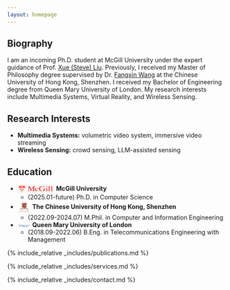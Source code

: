 ```yaml
---
layout: homepage
---
```


## Biography

I am an incoming Ph.D. student at
McGill University under the expert guidance of 
Prof. [Xue (Steve) Liu](https://cs.mcgill.ca/~xueliu/site/intro.html).
Previously, I received my Master of Philosophy degree supervised
by Dr. [Fangxin Wang](https://mypage.cuhk.edu.cn/academics/wangfangxin/index.html)
at the Chinese University of Hong Kong, Shenzhen.
I received my Bachelor of Engineering degree from Queen Mary University of London. My research interests include Multimedia Systems, Virtual Reality, and Wireless Sensing.

## Research Interests

- **Multimedia Systems:** volumetric video system, immersive video streaming
- **Wireless Sensing:** crowd sensing, LLM-assisted sensing

## Education
- <img src="assets/img/McGill.png" style="width: auto;height: 20px;display: inline-block;vertical-align: middle"> **McGill University**
  - (2025.01-future) Ph.D. in Computer Science
- <img src="assets/img/CUHKSZ.jpg" style="width: 30px;height: auto;display: inline-block;vertical-align: middle"> **The Chinese University of Hong Kong, Shenzhen**
  - (2022.09-2024.07) M.Phil. in Computer and Information Engineering 
- <img src="assets/img/QMUL.png" style="width: 30px;height: auto;display: inline-block;vertical-align: middle"> **Queen Mary University of London**
  - (2018.09-2022.06) B.Eng. in Telecommunications Engineering with Management

{% include_relative _includes/publications.md %}

{% include_relative _includes/services.md %}

{% include_relative _includes/contact.md %}
